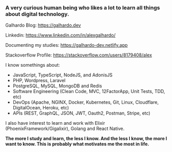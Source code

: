 <h3><strong>A very curious human being who likes a lot to learn all things about digital technology.</strong></h3>

Galhardo Blog: https://galhardo.dev

Linkedin: https://www.linkedin.com/in/alexgalhardo/

Documenting my studies: https://galhardo-dev.netlify.app

Stackoverflow Profile: https://stackoverflow.com/users/8179408/alex

I know somethings about:

- JavaScript, TypeScript, NodeJS, and AdonisJS
- PHP, Wordpress, Laravel
- PostgreSQL, MySQL, MongoDB and Redis
- Software Engineering (Clean Code, MVC, 12FactorApp, Unit Tests, TDD, etc)
- DevOps (Apache, NGINX, Docker, Kubernetes, Git, Linux, Cloudflare, DigitalOcean, Heroku, etc)
- APIs (REST, GraphQL, JSON, JWT, Oauth2, Postman, Stripe, etc)

I also have interest to learn and work with Elixir (PhoenixFramework/Gigalixir), Golang and React Native.

<strong>The more I study and learn, the less I know. And the less I know, the more I want to know. This is probably what motivates me the most in life.</strong>




